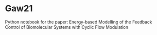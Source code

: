 # Gaw21
Python notebook for the paper: Energy-based Modelling of the Feedback Control of Biomolecular Systems with Cyclic Flow Modulation
